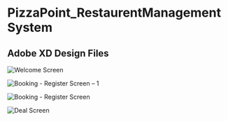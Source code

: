 # PizzaPoint_RestaurentManagementSystem

## Adobe XD Design Files


![Welcome Screen](https://user-images.githubusercontent.com/35813537/56824871-975f1d00-680c-11e9-98c6-ee1ee9022338.png)

![Booking - Register Screen – 1](https://user-images.githubusercontent.com/35813537/56824901-ae9e0a80-680c-11e9-9e83-920fbe710daa.png)

![Booking - Register Screen](https://user-images.githubusercontent.com/35813537/56824907-b1006480-680c-11e9-8818-cbcbce372c3a.png)

![Deal Screen](https://user-images.githubusercontent.com/35813537/56824916-b362be80-680c-11e9-96eb-927d8bc3b258.png)
